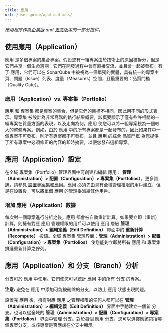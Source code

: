 ```yaml
---
title: 應用
url: /user-guide/applications/
---
```


*應用程序作為[企業版](https://redirect.sonarsource.com/editions/enterprise.html) and [更高版本](https://www.sonarsource.com/plans-and-pricing/)的一部分提供。*

## 使用應用（Application）

應用 是多個專案的集合專案。假設您有一組專案由於技術上的原因被拆分，但是它們共享一個生命週期；它們在開發過程中會有直接交流，並且會一起被發布。有了 應用，它們可以在 SonarQube 中被視為一個單獨的實體，具有統一的專案主頁、問題（Issue）列表、度量（Measures）空間，且最重要的：品質門檻（Quality Gate）。

### 應用（Application）vs. 專案集（Portfolio）

應用 和 專案集 都是專案的集合，但是它們的目標不相同，因此用不同的形式表示。專案集 被設計為非常高階的執行結果概要，該概要顯示了僅有些許相關的一組專案在質量方面的表現，以及走向為何。應用 使您可以將一組專案視為一個較大的整體專案。例如，由於 應用 中的所有專案都是一起發布的，因此如果其中一個專案不可發布，則所有專案都不可發布，並且 應用 的綜合  品質門檻 為您提供了所有專案中必須修正的內容的即時摘要，以便您發布這組專案。

## 應用（Application）設定

在全域 專案集（Portfolio）管理界面中可創建和編輯 應用： **管理（Administration）> 配置（Configuration）> 專案集（Portfolios）**。更多資訊，請參見 [設置專案集和應用](/project-administration/configuring-portfolios-and-applications/)。應用 必須先由具有全域管理權限的用戶建立，但是在設置後，可以將單個 應用 的管理委派給其他用戶。

### 增加 應用（Application）數據

每次對一個專案進行分析之後，應用 都會被自動重新計算。如果要立即（重新）計算，則擁有對應 應用 管理權限的用戶可以使用 應用 層級 **管理（Administration）> 編輯定義（Edit Definition）** 界面中的 **重新計算（Recompute）** 按鈕。全域 專案集 管理界面：**管理（Administration）> 配置（Configuration）> 專案集（Portfolios）** 使您能夠立即將所有 應用 和 專案集 排進重新計算之佇列。

## 應用（Application）和 分支（Branch）分析

分支可於 應用 中使用。它們使您可以統計 應用 中的所有 分支 的專案。

**注意:** 避免在 應用 中添加可能被刪除的分支，以防止 應用 狀態出現問題。

設置完 應用 後，擁有對應 應用 之管理權限的任何人都可以在 **管理（Administration）> 編輯定義（Edit Definition）** 界面中手動建立一個新 分支。也可以從全域的 **管理（Administration）> 配置（Configuration）> 專案集（Portfolios）** 界面中管理 分支。對於每個 應用 分支，您可以選擇應該包括哪個專案分支，或該專案是否應該在分支中顯示。

